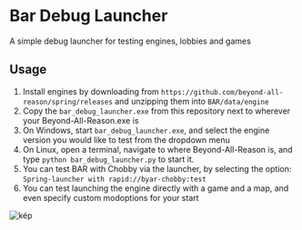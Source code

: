 # Bar Debug Launcher
A simple debug launcher for testing engines, lobbies and games


## Usage
1. Install engines by downloading from `https://github.com/beyond-all-reason/spring/releases` and unzipping them into `BAR/data/engine`
2. Copy the `bar_debug_launcher.exe` from this repository next to wherever your Beyond-All-Reason.exe is
3. On Windows, start `bar_debug_launcher.exe`, and select the engine version you would like to test from the dropdown menu
4. On Linux, open a terminal, navigate to where Beyond-All-Reason is, and type `python bar_debug_launcher.py` to start it. 
5. You can test BAR with Chobby via the launcher, by selecting the option: `Spring-launcher with rapid://byar-chobby:test`
6. You can test launching the engine directly with a game and a map, and even specify custom modoptions for your start


![kép](https://user-images.githubusercontent.com/109391/198118232-67bb8956-d976-4c88-9ade-da48e1a735e7.png)
